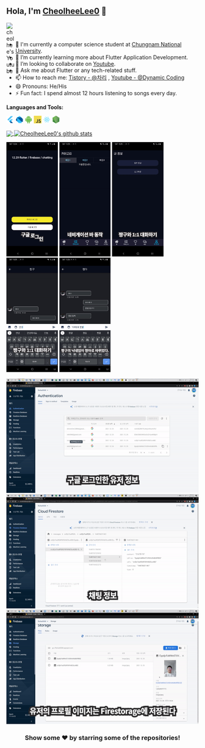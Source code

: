 ## Hola, I'm [CheolheeLee0](https://pawan.live) 👋

<a href="https://www.youtube.com/channel/UCREHSgfUejCm_yiWfWSen1Q">
  <img align="left" alt="cheolhee's Youtube" width="22px" src="https://cdn.jsdelivr.net/npm/simple-icons@v3/icons/youtube.svg" />
</a>

<br/>
<br/>

- 🔭 I'm currently a computer science student at [Chungnam National University](https://computer.cnu.ac.kr/).
- 🌱 I’m currently learning more about Flutter Application Development.
- 👯 I’m looking to collaborate on [Youtube](https://www.youtube.com/channel/UCREHSgfUejCm_yiWfWSen1Q).
- 💬 Ask me about Flutter or any tech-related stuff.
- 📫 How to reach me: [Tistory - @차리](https://cheolheelee.tistory.com) , [Youtube - @Dynamic Coding](https://www.youtube.com/channel/UCREHSgfUejCm_yiWfWSen1Q)
- 😄 Pronouns: He/His
- ⚡ Fun fact: I spend almost 12 hours listening to songs every day.

**Languages and Tools:**  

<code><img height="20" src="https://raw.githubusercontent.com/github/explore/80688e429a7d4ef2fca1e82350fe8e3517d3494d/topics/flutter/flutter.png"></code>
<code><img height="20" src="https://raw.githubusercontent.com/github/explore/80688e429a7d4ef2fca1e82350fe8e3517d3494d/topics/dart/dart.png"></code>
<code><img height="20" src="https://raw.githubusercontent.com/github/explore/80688e429a7d4ef2fca1e82350fe8e3517d3494d/topics/android/android.png"></code>
<code><img height="20" src="https://raw.githubusercontent.com/github/explore/80688e429a7d4ef2fca1e82350fe8e3517d3494d/topics/javascript/javascript.png"></code>
<code><img height="20" src="https://raw.githubusercontent.com/github/explore/80688e429a7d4ef2fca1e82350fe8e3517d3494d/topics/react/react.png"></code>
<code><img height="20" src="https://raw.githubusercontent.com/github/explore/80688e429a7d4ef2fca1e82350fe8e3517d3494d/topics/nodejs/nodejs.png"></code>    


<a href="https://github.com/CheolheeLee0">
  <img align="center" src="https://github-readme-stats.vercel.app/api/top-langs/?username=CheolheeLee0&theme=light&hide_langs_below=1" />
</a>
<a href="https://github.com/CheolheeLee0">
 <img align="center" src="https://github-readme-stats.vercel.app/api?username=CheolheeLee0&show_icons=true&theme=light&line_height=27" alt="CheolheeLee0's github stats"/>
</a>

<img src="images/chatting_1.gif" height="300em" /> <img src="images/chatting_2.gif" height="300em" /> <img src="images/chatting_3.gif" height="300em" /> <img src="images/chatting_4.gif" height="300em" /> <img src="images/chatting_5.gif" height="300em" />

<img src="images/backend_1.gif" height="300em" />
<img src="images/backend_2.gif" height="300em" />
<img src="images/backend_3.gif" height="300em" />

<div align="center">


### Show some ❤️ by starring some of the repositories!

</div>

